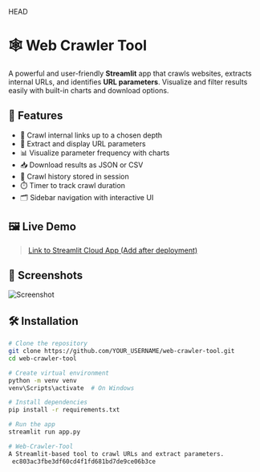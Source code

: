  HEAD
# 🕸️ Web Crawler Tool

A powerful and user-friendly **Streamlit** app that crawls websites, extracts internal URLs, and identifies **URL parameters**. Visualize and filter results easily with built-in charts and download options.



## 🚀 Features

- 🔗 Crawl internal links up to a chosen depth
- 🧠 Extract and display URL parameters
- 📊 Visualize parameter frequency with charts
- 📥 Download results as JSON or CSV
- 🧾 Crawl history stored in session
- ⏱️ Timer to track crawl duration
- 🗂️ Sidebar navigation with interactive UI



## 🖼️ Live Demo

> [Link to Streamlit Cloud App (Add after deployment)](https://web-crawler-tool.streamlit.app/)



## 📸 Screenshots

![Screenshot](screenshot.png)



## 🛠️ Installation

```bash
# Clone the repository
git clone https://github.com/YOUR_USERNAME/web-crawler-tool.git
cd web-crawler-tool

# Create virtual environment
python -m venv venv
venv\Scripts\activate  # On Windows

# Install dependencies
pip install -r requirements.txt

# Run the app
streamlit run app.py

# Web-Crawler-Tool
A Streamlit-based tool to crawl URLs and extract parameters.
 ec803ac3fbe3df60cd4f1fd681bd7de9ce06b3ce
